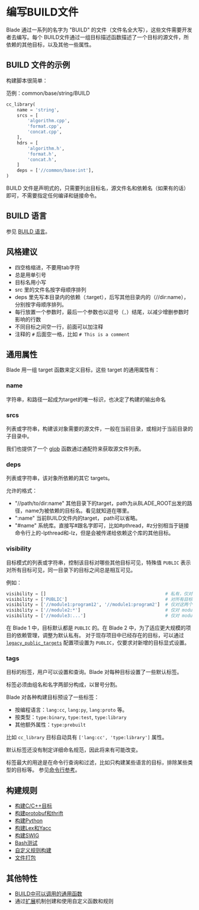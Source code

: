 # 编写BUILD文件

Blade 通过一系列的名字为 "BUILD" 的文件（文件名全大写），这些文件需要开发者去编写。每个 BUILD文件通过一组目标描述函数描述了一个目标的源文件，所依赖的其他目标，以及其他一些属性。

## BUILD 文件的示例

构建脚本很简单：

范例：common/base/string/BUILD

```python
cc_library(
    name = 'string',
    srcs = [
        'algorithm.cpp',
        'format.cpp',
        'concat.cpp',
    ],
    hdrs = [
        'algorithm.h',
        'format.h',
        'concat.h',
    ]
    deps = ['//common/base:int'],
)
```

BUILD 文件是声明式的，只需要列出目标名，源文件名和依赖名（如果有的话）即可，不需要指定任何编译和链接命令。

## BUILD 语言

参见 [BUILD 语言](dsl.md)。

## 风格建议

- 四空格缩进，不要用tab字符
- 总是用单引号
- 目标名用小写
- src 里的文件名按字母顺序排列
- deps 里先写本目录内的依赖（:target），后写其他目录内的（//dir:name），分别按字母顺序排列。
- 每行放置一个参数时，最后一个参数也以逗号（`,`）结尾，以减少增删参数时影响的行数
- 不同目标之间空一行，前面可以加注释
- 注释的 `#` 后面空一格，比如 `# This is a comment`

## 通用属性

Blade 用一组 target 函数来定义目标，这些 target 的通用属性有：

### name

字符串，和路径一起成为target的唯一标识，也决定了构建的输出命名

### srcs

列表或字符串，构建该对象需要的源文件，一般在当前目录，或相对于当前目录的子目录中。

我们也提供了一个 [glob](functions.md#glob) 函数通过通配符来获取源文件列表。

### deps

列表或字符串，该对象所依赖的其它 targets。

允许的格式：

- "//path/to/dir:name" 其他目录下的target，path为从BLADE_ROOT出发的路径，name为被依赖的目标名。看见就知道在哪里。
- ":name" 当前BUILD文件内的target， path可以省略。
- "#name" 系统库。直接写#跟名字即可，比如#pthread，#z分别相当于链接命令行上的-lpthread和-lz，但是会被传递给依赖这个库的其他目标。

### visibility

目标模式的列表或字符串，控制该目标对哪些其他目标可见，特殊值 `PUBLIC` 表示对所有目标可见，同一目录下的目标之间总是相互可见。

例如：

```python
visibility = []                                             # 私有，仅对当前 BUILD 文件可见
visibility = ['PUBLIC']                                     # 对所有目标可见
visibility = ['//module1:program12', '//module1:program2']  # 仅对这两个目标可见
visibility = ['//module2:*']                                # 仅对 module2 目录下的目标可见，但不对其子目录可见
visibility = ['//module3:...']                              # 仅对 module3 及其所有子目录下的目标可见
```

在 Blade 1 中，目标默认都是 `PUBLIC` 的。在 Blade 2 中，为了适应更大规模的项目的依赖管理，调整为默认私有。
对于现存项目中已经存在的目标，可以通过 [`legacy_public_targets`](config.md#global_config) 配置项设置为 `PUBLIC`，仅要求对新增的目标显式设置。

### tags

目标的标签，用户可以设置和查询。Blade 对每种目标设置了一些默认标签。

标签必须由组名和名字两部分构成，以冒号分割。

Blade 对各种构建目标预设了一些标签：

- 按编程语言：`lang:cc`, `lang:py`, `lang:proto` 等。
- 按类型：`type:binary`, `type:test`, `type:library`
- 其他额外属性：`type:prebuilt`

比如 `cc_library` 目标自动具有 `['lang:cc', 'type:library']` 属性。

默认标签还没有制定详细命名规范，因此将来有可能改变。

标签最大的用途是在命令行查询和过滤，比如只构建某些语言的目标，排除某些类型的目标等。
参见[命令行参考](command_line.md)。

## 构建规则

- [构建C/C++目标](build_rules/cc.md)
- [构建protobuf和thrift](build_rules/idl.md)
- [构建Python](build_rules/python.md)
- [构建Lex和Yacc](build_rules/lexyacc.md)
- [构建SWIG](build_rules/swig.md)
- [Bash测试](build_rules/shell.md)
- [自定义规则构建](build_rules/gen_rule.md)
- [文件打包](build_rules/package.md)

## 其他特性

- [BUILD中可以调用的通用函数](functions.md)
- 通过[扩展](build_rules/extension.md)机制创建和使用自定义函数和规则

